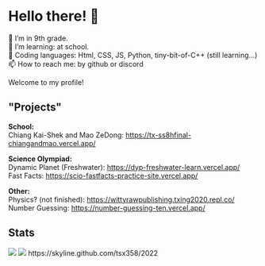 # Hello there! 👋


🔭 I’m in 9th grade. <br>
🌱 I’m learning: at school.  <br>
🧩 Coding languages: Html, CSS, JS, Python, tiny-bit-of-C++ (still learning...)<br>
📫 How to reach me: by github or discord <br>

Welcome to my profile!  <br>

## "Projects" <br>
**School:** <br>
Chiang Kai-Shek and Mao ZeDong: https://tx-ss8hfinal-chiangandmao.vercel.app/

**Science Olympiad:** <br>
Dynamic Planet (Freshwater): https://dyp-freshwater-learn.vercel.app/ <br>
Fast Facts: https://scio-fastfacts-practice-site.vercel.app/

**Other:** <br>
Physics? (not finished): https://wittyrawpublishing.txing2020.repl.co/  <br>
Number Guessing: https://number-guessing-ten.vercel.app/ <br>

## Stats
<img src="https://github-readme-stats.vercel.app/api?username=tsx358">
<img src="https://github-readme-stats.vercel.app/api/top-langs/?username=tsx358">
https://skyline.github.com/tsx358/2022
